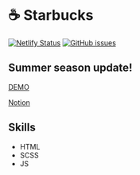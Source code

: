 # ☕ Starbucks

[![Netlify Status](https://api.netlify.com/api/v1/badges/196c6809-af0f-4f37-b419-056af2a5389b/deploy-status)](https://app.netlify.com/sites/happy-pike-856a4b/deploys) [![GitHub issues](https://img.shields.io/github/issues/songkg7/starbucks-clone)](https://github.com/songkg7/starbucks-clone/issues)

## Summer season update!

[DEMO](https://happy-pike-856a4b.netlify.app/)

[Notion](https://accidental-clematis-b07.notion.site/Starbucks-clone-fda89493b0864961b727e60c2b6ff602)

## Skills
- HTML
- SCSS
- JS